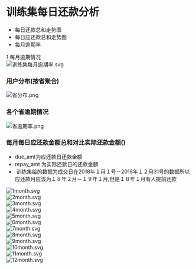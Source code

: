 # 训练集每日还款分析

- 每日还款总和走势图
- 每日应还款总和走势图
- 每月逾期率


1.每月逾期情况<br />![训练集每月逾期率.svg](https://cdn.nlark.com/yuque/0/2019/svg/354266/1561041841242-dfa458a9-9c0e-4a79-bf51-ac1e3b8d66b6.svg#align=left&display=inline&height=576&name=%E8%AE%AD%E7%BB%83%E9%9B%86%E6%AF%8F%E6%9C%88%E9%80%BE%E6%9C%9F%E7%8E%87.svg&originHeight=576&originWidth=768&size=34452&status=done&width=768)
<a name="ZYLi8"></a>
### 用户分布(按省聚合)
![省分布.png](https://cdn.nlark.com/yuque/0/2019/png/354266/1561121383585-6ec210e1-46a3-4123-b625-8d91e70fa317.png#align=left&display=inline&height=543&name=%E7%9C%81%E5%88%86%E5%B8%83.png&originHeight=543&originWidth=776&size=25929&status=done&width=776)

<a name="6FAl9"></a>
### 各个省逾期情况
![省逾期率.png](https://cdn.nlark.com/yuque/0/2019/png/354266/1561121424816-c5d7a9e0-0013-4524-932a-8a75d66c1294.png#align=left&display=inline&height=430&name=%E7%9C%81%E9%80%BE%E6%9C%9F%E7%8E%87.png&originHeight=430&originWidth=747&size=21871&status=done&width=747)
<a name="2eSpK"></a>
### 每月每日应还款金额总和对比实际还款金额()

- due_amt为应还款日还款金额
- repay_amt 为实际还款日的还款金额
-  训练集给的数据为成交日在2018年１月１号－2018年１２月31号的数据所以应还款月应该为１８年２月－１９年１月,但是１８年１月有人提前还款

![1month.svg](https://cdn.nlark.com/yuque/0/2019/svg/354266/1561120817368-7f6dc768-44d0-44b6-bf1b-0105a9e3e2c5.svg#align=left&display=inline&height=576&name=1month.svg&originHeight=576&originWidth=1344&size=58902&status=done&width=1344)<br />![2month.svg](https://cdn.nlark.com/yuque/0/2019/svg/354266/1561120832441-90fb2167-8ce6-4a50-b841-d55610993209.svg#align=left&display=inline&height=576&name=2month.svg&originHeight=576&originWidth=1344&size=50444&status=done&width=1344)<br />![3month.svg](https://cdn.nlark.com/yuque/0/2019/svg/354266/1561120839955-fddff1c9-9a7e-4a84-a501-6933029a7472.svg#align=left&display=inline&height=576&name=3month.svg&originHeight=576&originWidth=1344&size=53212&status=done&width=1344)<br />![4month.svg](https://cdn.nlark.com/yuque/0/2019/svg/354266/1561120848007-a5d17e0f-419d-4df0-be29-99e05d24d8e1.svg#align=left&display=inline&height=576&name=4month.svg&originHeight=576&originWidth=1344&size=51729&status=done&width=1344)<br />![5month.svg](https://cdn.nlark.com/yuque/0/2019/svg/354266/1561120856307-60022962-c643-4fec-9c63-61918c2fcd8c.svg#align=left&display=inline&height=576&name=5month.svg&originHeight=576&originWidth=1344&size=52005&status=done&width=1344)<br />![6month.svg](https://cdn.nlark.com/yuque/0/2019/svg/354266/1561120866406-e9fdb6bc-54f4-49d9-bcfd-73dce6ed15ad.svg#align=left&display=inline&height=576&name=6month.svg&originHeight=576&originWidth=1344&size=51035&status=done&width=1344)<br />![7month.svg](https://cdn.nlark.com/yuque/0/2019/svg/354266/1561120873560-b316318e-5ceb-4091-8c5e-e59aa81acd3f.svg#align=left&display=inline&height=576&name=7month.svg&originHeight=576&originWidth=1344&size=51315&status=done&width=1344)<br />![8month.svg](https://cdn.nlark.com/yuque/0/2019/svg/354266/1561120880930-146e0362-8f73-4b0b-b314-6cf4c2a2b094.svg#align=left&display=inline&height=576&name=8month.svg&originHeight=576&originWidth=1344&size=51949&status=done&width=1344)<br />![9month.svg](https://cdn.nlark.com/yuque/0/2019/svg/354266/1561120887167-2ad8c26c-6249-4e27-8d42-0dc8265c496c.svg#align=left&display=inline&height=576&name=9month.svg&originHeight=576&originWidth=1344&size=51043&status=done&width=1344)<br />![10month.svg](https://cdn.nlark.com/yuque/0/2019/svg/354266/1561120894474-5922cafb-2d16-4b64-b023-01e43e8cef37.svg#align=left&display=inline&height=576&name=10month.svg&originHeight=576&originWidth=1344&size=54049&status=done&width=1344)<br />![11month.svg](https://cdn.nlark.com/yuque/0/2019/svg/354266/1561120900687-4735dbb8-63d6-4991-8b2f-d7a6b9e4dce2.svg#align=left&display=inline&height=576&name=11month.svg&originHeight=576&originWidth=1344&size=50385&status=done&width=1344)<br />![12month.svg](https://cdn.nlark.com/yuque/0/2019/svg/354266/1561120908681-3e4e6ca1-d82d-49f1-bc0d-8721b8fe9c27.svg#align=left&display=inline&height=576&name=12month.svg&originHeight=576&originWidth=1344&size=52072&status=done&width=1344)
